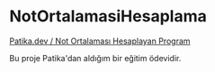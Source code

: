 # NotOrtalamasiHesaplama

[Patika.dev / Not Ortalaması Hesaplayan Program](https://www.patika.dev/tr)

Bu proje Patika'dan aldığım bir eğitim ödevidir.
